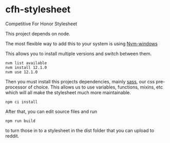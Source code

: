 # cfh-stylesheet
Competitive For Honor Stylesheet

This project depends on node.

The most flexible way to add this to your system is using
[Nvm-windows](https://github.com/coreybutler/nvm-windows/releases)

This allows you to install multiple versions and switch between them.

```
nvm list available
nvm install 12.1.0
nvm use 12.1.0
```

Then you must install this projects dependencies, mainly [sass](https://sass-lang.com/),
our css pre-processor of choice. This allows us to use variables, functions, mixins, etc
which will all make the stylesheet much more maintainable.

```
npm ci install
```

After that, you can edit source files and run 

```
npm run build
```

to turn those in to a stylesheet
in the dist folder that you can upload to reddit.
